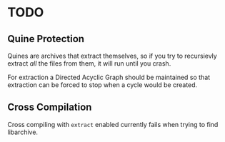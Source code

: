 # TODO
## Quine Protection
Quines are archives that extract themselves, so if you try to recursievly extract *all* the files from them, it will run until you crash.

For extraction a Directed Acyclic Graph should be maintained so that extraction can be forced to stop when a cycle would be created.
## Cross Compilation
Cross compiling with `extract` enabled currently fails when trying to find libarchive.